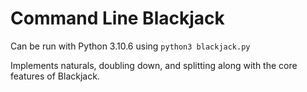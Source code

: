 # Command Line Blackjack

Can be run with Python 3.10.6 using `python3 blackjack.py`

Implements naturals, doubling down, and splitting along with the core features of Blackjack.
